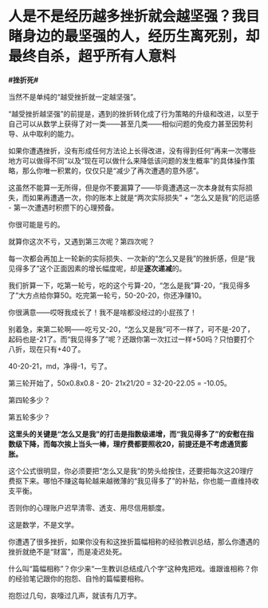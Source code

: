 # 人是不是经历越多挫折就会越坚强？我目睹身边的最坚强的人，经历生离死别，却最终自杀，超乎所有人意料
**#挫折死#** 

当然不是单纯的“越受挫折就一定越坚强”。

“越受挫折越坚强”的前提是，遇到的挫折转化成了行为策略的升级和改进，以至于自己可以从数学上获得了对一类——甚至几类——相似问题的免疫力甚至因势利导、从中取利的能力。

如果你遭遇挫折，没有形成任何方法论上长得改进，没有得到任何“再来一次哪些地方可以做得不同”以及“现在可以做什么来降低该问题的发生概率”的具体操作策略，那么你唯一积累的，仅仅只是“减少了再次遭遇的意外感”。

这虽然不能算一无所得，但是你不要漏算了——毕竟遭遇这一次本身就有实际损失，而如果再遭遇一次，你的账本上就是“两次实际损失” + “怎么又是我”的厄运感 - 第一次遭遇时积攒下的心理预备。

你很可能是亏的。

就算你这次不亏，又遇到第三次呢？第四次呢？

每一次都会再加上一轮新的实际损失、一次新的“怎么又是我”的挫折感，但是“我见得多了”这个正面因素的增长幅度呢，却是**逐次递减**的。

我们折算一下，吃第一轮亏，吃的这个亏算-20，“怎么是我”算-20，“我见得多了”大方点给你算50。吃完第一轮亏，50-20-20，你还净赚10。

你很满意——哎呀我成长了！我不是啥都没经过的小屁孩了！

别着急，来第二轮啊——吃亏又-20，“怎么又是我”可不一样了，可不是-20了，起码也是-21了。而“我见得多了”呢？还跟你第一次扛过一样+50吗？只怕要打个八折，现在只有+40了。

40-20-21，md，净得-1，亏了。

第三轮开始了，50x0.8x0.8 - 20- 21x21/20 = 32-20-22.05 = -10.05。

第四轮多少？

第五轮多少？

**这里头的关键是“怎么又是我”的打击是指数级递增，而“我见得多了”的安慰在指数级下降，而每次挨上当头一棒，理疗费都要照收20，前提还是不考虑通货膨胀。**

这个公式很明显，你必须要把“怎么又是我”的势头给按住，还要把每次这20理疗费抠下来。哪怕不赚这每轮越来越微薄的“我见得多了”的补贴，你也能一直维持收支平衡。

否则你的心理账户迟早清零、透支、用尽信用额度。



这是数学，不是文学。

你遭遇了很多挫折，如果你没有和这挫折篇幅相称的经验教训总结，那么你遭遇的挫折就绝不是“财富”，而是凌迟处死。

什么叫“篇幅相称”？你少来“一生教训总结成八个字”这种鬼把戏。谁跟谁相称？你的经验笔记跟你的抱怨、自怜的篇幅要相称。

抱怨过几句，哀嚎过几声，就该有几万字。